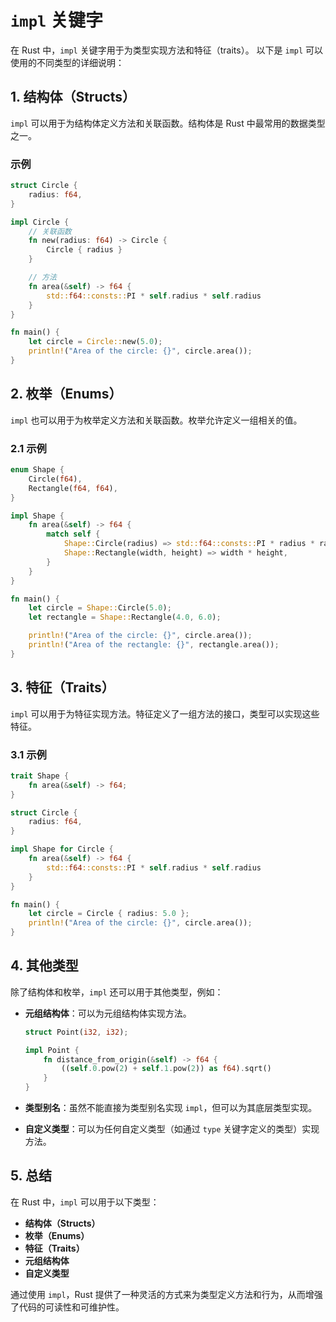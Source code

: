 # `impl` 关键字

在 Rust 中，`impl` 关键字用于为类型实现方法和特征（traits）。
以下是 `impl` 可以使用的不同类型的详细说明：

## 1. 结构体（Structs）

`impl` 可以用于为结构体定义方法和关联函数。结构体是 Rust 中最常用的数据类型之一。

### 示例

```rust
struct Circle {
    radius: f64,
}

impl Circle {
    // 关联函数
    fn new(radius: f64) -> Circle {
        Circle { radius }
    }

    // 方法
    fn area(&self) -> f64 {
        std::f64::consts::PI * self.radius * self.radius
    }
}

fn main() {
    let circle = Circle::new(5.0);
    println!("Area of the circle: {}", circle.area());
}

```

## 2. 枚举（Enums）

`impl` 也可以用于为枚举定义方法和关联函数。枚举允许定义一组相关的值。

### 2.1 示例

```rust
enum Shape {
    Circle(f64),
    Rectangle(f64, f64),
}

impl Shape {
    fn area(&self) -> f64 {
        match self {
            Shape::Circle(radius) => std::f64::consts::PI * radius * radius,
            Shape::Rectangle(width, height) => width * height,
        }
    }
}

fn main() {
    let circle = Shape::Circle(5.0);
    let rectangle = Shape::Rectangle(4.0, 6.0);

    println!("Area of the circle: {}", circle.area());
    println!("Area of the rectangle: {}", rectangle.area());
}

```

## 3. 特征（Traits）

`impl` 可以用于为特征实现方法。特征定义了一组方法的接口，类型可以实现这些特征。

### 3.1 示例

```rust
trait Shape {
    fn area(&self) -> f64;
}

struct Circle {
    radius: f64,
}

impl Shape for Circle {
    fn area(&self) -> f64 {
        std::f64::consts::PI * self.radius * self.radius
    }
}

fn main() {
    let circle = Circle { radius: 5.0 };
    println!("Area of the circle: {}", circle.area());
}

```

## 4. 其他类型

除了结构体和枚举，`impl` 还可以用于其他类型，例如：

- **元组结构体**：可以为元组结构体实现方法。
  
  ```rust
  struct Point(i32, i32);

  impl Point {
      fn distance_from_origin(&self) -> f64 {
          ((self.0.pow(2) + self.1.pow(2)) as f64).sqrt()
      }
  }
  ```

- **类型别名**：虽然不能直接为类型别名实现 `impl`，但可以为其底层类型实现。

- **自定义类型**：可以为任何自定义类型（如通过 `type` 关键字定义的类型）实现方法。

## 5. 总结

在 Rust 中，`impl` 可以用于以下类型：

- **结构体（Structs）**
- **枚举（Enums）**
- **特征（Traits）**
- **元组结构体**
- **自定义类型**

通过使用 `impl`，Rust 提供了一种灵活的方式来为类型定义方法和行为，从而增强了代码的可读性和可维护性。
